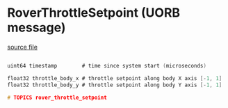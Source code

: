 # RoverThrottleSetpoint (UORB message)

[source file](https://github.com/PX4/PX4-Autopilot/blob/main/msg/RoverThrottleSetpoint.msg)

```c

uint64 timestamp        # time since system start (microseconds)

float32 throttle_body_x # throttle setpoint along body X axis [-1, 1]
float32 throttle_body_y # throttle setpoint along body Y axis [-1, 1]

# TOPICS rover_throttle_setpoint

```
